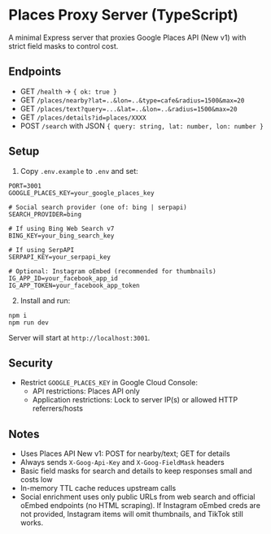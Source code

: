 # Places Proxy Server (TypeScript)

A minimal Express server that proxies Google Places API (New v1) with strict field masks to control cost.

## Endpoints

- GET `/health` -> `{ ok: true }`
- GET `/places/nearby?lat=..&lon=..&type=cafe&radius=1500&max=20`
- GET `/places/text?query=...&lat=..&lon=..&radius=1500&max=20`
- GET `/places/details?id=places/XXXX`
- POST `/search` with JSON `{ query: string, lat: number, lon: number }`

## Setup

1. Copy `.env.example` to `.env` and set:

```
PORT=3001
GOOGLE_PLACES_KEY=your_google_places_key

# Social search provider (one of: bing | serpapi)
SEARCH_PROVIDER=bing

# If using Bing Web Search v7
BING_KEY=your_bing_search_key

# If using SerpAPI
SERPAPI_KEY=your_serpapi_key

# Optional: Instagram oEmbed (recommended for thumbnails)
IG_APP_ID=your_facebook_app_id
IG_APP_TOKEN=your_facebook_app_token
```

2. Install and run:

```
npm i
npm run dev
```

Server will start at `http://localhost:3001`.

## Security

- Restrict `GOOGLE_PLACES_KEY` in Google Cloud Console:
  - API restrictions: Places API only
  - Application restrictions: Lock to server IP(s) or allowed HTTP referrers/hosts

## Notes

- Uses Places API New v1: POST for nearby/text; GET for details
- Always sends `X-Goog-Api-Key` and `X-Goog-FieldMask` headers
- Basic field masks for search and details to keep responses small and costs low
- In-memory TTL cache reduces upstream calls
- Social enrichment uses only public URLs from web search and official oEmbed endpoints (no HTML scraping). If Instagram oEmbed creds are not provided, Instagram items will omit thumbnails, and TikTok still works.